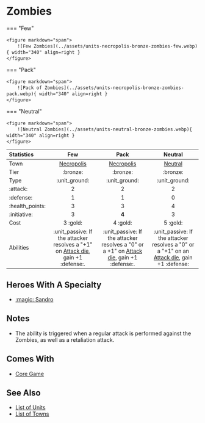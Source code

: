 # Zombies

=== "Few"

    <figure markdown="span">
        ![Few Zombies](../assets/units-necropolis-bronze-zombies-few.webp){ width="340" align=right }
    </figure>

=== "Pack"

    <figure markdown="span">
        ![Pack of Zombies](../assets/units-necropolis-bronze-zombies-pack.webp){ width="340" align=right }
    </figure>

=== "Neutral"

    <figure markdown="span">
        ![Neutral Zombies](../assets/units-neutral-bronze-zombies.webp){ width="340" align=right }
    </figure>


| Statistics | Few | Pack | Neutral |
| :--- | :---: | :---: | :---: |
| Town | [Necropolis](../towns/necropolis.md) | [Necropolis](../towns/necropolis.md) | [Neutral](../towns/neutral.md) |
| Tier | :bronze: | :bronze: | :bronze: |
| Type | :unit_ground: | :unit_ground: | :unit_ground: |
| :attack: | 2 | 2 | 2 |
| :defense: | 1 | 1 | 0 |
| :health_points: | 3 | 3 | 4 |
| :initiative: | 3 | **4** | 3 |
| Cost | 3 :gold: | 4 :gold: | 5 :gold: |
| Abilities | :unit_passive: If the attacker resolves a "+1" on [Attack die](../dice.md#attack-die), gain +1 :defense:. | :unit_passive: If the attacker resolves a "0" or a +1" on [Attack die](../dice.md#attack-die), gain +1 :defense:. | :unit_passive: If the attacker resolves a "0" or a "+1" on an [Attack die](../dice.md#attack-die), gain +1 :defense: |


## Heroes With A Specialty

- [:magic: Sandro](../heroes/sandro.md#specialty)


## Notes

- The ability is triggered when a regular attack is performed against the Zombies, as well as a retaliation attack.


## Comes With

- [Core Game](../content/core_game.md)


## See Also

- [List of Units](index.md)
- [List of Towns](../towns/index.md)